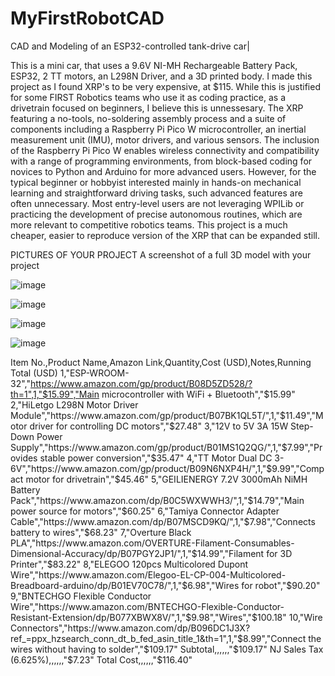 # MyFirstRobotCAD
CAD and Modeling of an ESP32-controlled tank-drive car|



This is a mini car, that uses a 9.6V NI-MH Rechargeable Battery Pack, ESP32, 2 TT motors, an L298N Driver, and a 3D printed body.
I made this project as I found XRP's to be very expensive, at $115. While this is justified for some FIRST Robotics teams who use it as coding practice, as a drivetrain focused on beginners, I believe this is unnessesary. The XRP featuring a no-tools, no-soldering assembly process and a suite of components including a Raspberry Pi Pico W microcontroller, an inertial measurement unit (IMU), motor drivers, and various sensors. The inclusion of the Raspberry Pi Pico W enables wireless connectivity and compatibility with a range of programming environments, from block-based coding for novices to Python and Arduino for more advanced users. However, for the typical beginner or hobbyist interested mainly in hands-on mechanical learning and straightforward driving tasks, such advanced features are often unnecessary. Most entry-level users are not leveraging WPILib or practicing the development of precise autonomous routines, which are more relevant to competitive robotics teams. This project is a much cheaper, easier to reproduce version of the XRP that can be expanded still. 

PICTURES OF YOUR PROJECT
A screenshot of a full 3D model with your project

![image](https://github.com/user-attachments/assets/41af2c4d-699c-45e3-96d1-9f4c5c686e0b)

![image](https://github.com/user-attachments/assets/aa305342-2f10-477d-9306-df2d5c478280)

![image](https://github.com/user-attachments/assets/bf1c2364-c507-4d98-8b47-73e71e29eb29)

![image](https://github.com/user-attachments/assets/da571593-6288-41f7-84ef-ae7510ff9017)


Item No.,Product Name,Amazon Link,Quantity,Cost (USD),Notes,Running Total (USD)
1,"ESP-WROOM-32","https://www.amazon.com/gp/product/B08D5ZD528/?th=1",1,"$15.99","Main microcontroller with WiFi + Bluetooth","$15.99"
2,"HiLetgo L298N Motor Driver Module","https://www.amazon.com/gp/product/B07BK1QL5T/",1,"$11.49","Motor driver for controlling DC motors","$27.48"
3,"12V to 5V 3A 15W Step-Down Power Supply","https://www.amazon.com/gp/product/B01MS1Q2QG/",1,"$7.99","Provides stable power conversion","$35.47"
4,"TT Motor Dual DC 3-6V","https://www.amazon.com/gp/product/B09N6NXP4H/",1,"$9.99","Compact motor for drivetrain","$45.46"
5,"GEILIENERGY 7.2V 3000mAh NiMH Battery Pack","https://www.amazon.com/dp/B0C5WXWWH3/",1,"$14.79","Main power source for motors","$60.25"
6,"Tamiya Connector Adapter Cable","https://www.amazon.com/dp/B07MSCD9KQ/",1,"$7.98","Connects battery to wires","$68.23"
7,"Overture Black PLA","https://www.amazon.com/OVERTURE-Filament-Consumables-Dimensional-Accuracy/dp/B07PGY2JP1/",1,"$14.99","Filament for 3D Printer","$83.22"
8,"ELEGOO 120pcs Multicolored Dupont Wire","https://www.amazon.com/Elegoo-EL-CP-004-Multicolored-Breadboard-arduino/dp/B01EV70C78/",1,"$6.98","Wires for robot","$90.20"
9,"BNTECHGO Flexible Conductor Wire","https://www.amazon.com/BNTECHGO-Flexible-Conductor-Resistant-Extension/dp/B077XBWX8V/",1,"$9.98","Wires","$100.18"
10,"Wire Connectors","https://www.amazon.com/dp/B096DC1J3X?ref_=ppx_hzsearch_conn_dt_b_fed_asin_title_1&th=1",1,"$8.99","Connect the wires without having to solder","$109.17"
Subtotal,,,,,,"$109.17"
NJ Sales Tax (6.625%),,,,,,"$7.23"
Total Cost,,,,,,"$116.40"
